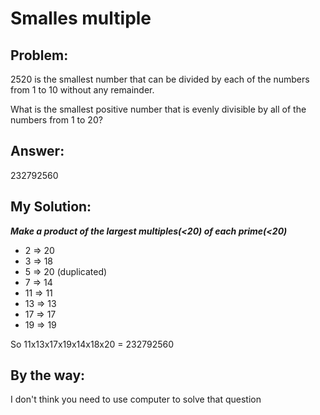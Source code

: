 # **Smalles multiple**
## Problem:
2520 is the smallest number that can be divided by each of the numbers from 1 
to 10 without any remainder.

What is the smallest positive number that is evenly divisible by all of the 
numbers from 1 to 20?

## Answer:
232792560

## My Solution:

***Make a product of the largest multiples(<20) of each prime(<20)***
- 2  => 20
- 3  => 18
- 5  => 20 (duplicated)
- 7  => 14
- 11 => 11
- 13 => 13
- 17 => 17
- 19 => 19

So 11x13x17x19x14x18x20 = 232792560

## By the way:
I don't think you need to use computer to solve that question